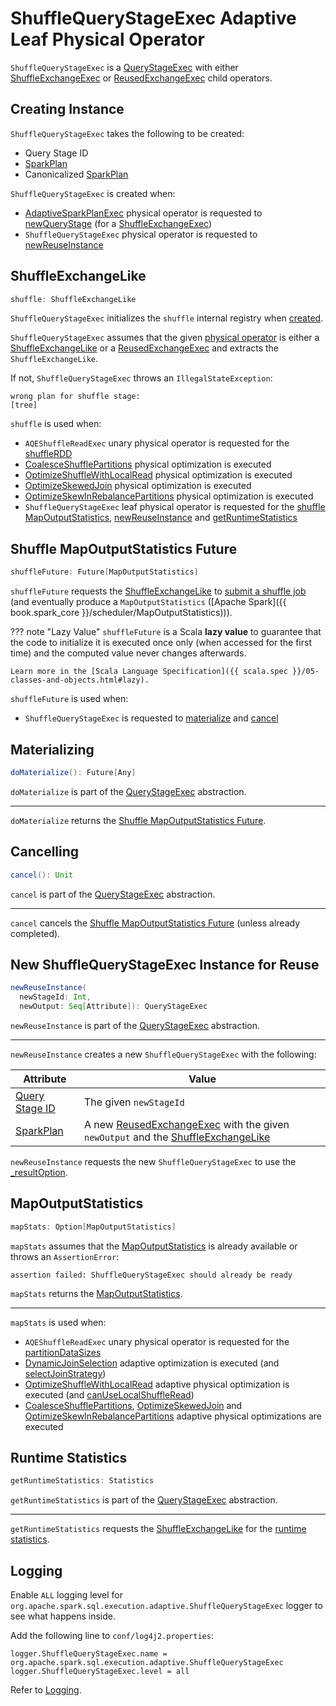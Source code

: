 # ShuffleQueryStageExec Adaptive Leaf Physical Operator

`ShuffleQueryStageExec` is a [QueryStageExec](QueryStageExec.md) with either [ShuffleExchangeExec](ShuffleExchangeExec.md) or [ReusedExchangeExec](ReusedExchangeExec.md) child operators.

## Creating Instance

`ShuffleQueryStageExec` takes the following to be created:

* <span id="id"> Query Stage ID
* <span id="plan"> [SparkPlan](SparkPlan.md)
* <span id="_canonicalized"> Canonicalized [SparkPlan](SparkPlan.md)

`ShuffleQueryStageExec` is created when:

* [AdaptiveSparkPlanExec](AdaptiveSparkPlanExec.md) physical operator is requested to [newQueryStage](AdaptiveSparkPlanExec.md#newQueryStage) (for a [ShuffleExchangeExec](ShuffleExchangeExec.md))
* `ShuffleQueryStageExec` physical operator is requested to [newReuseInstance](#newReuseInstance)

## <span id="shuffle"> ShuffleExchangeLike

```scala
shuffle: ShuffleExchangeLike
```

`ShuffleQueryStageExec` initializes the `shuffle` internal registry when [created](#creating-instance).

`ShuffleQueryStageExec` assumes that the given [physical operator](#plan) is either a [ShuffleExchangeLike](ShuffleExchangeLike.md) or a [ReusedExchangeExec](ReusedExchangeExec.md) and extracts the `ShuffleExchangeLike`.

If not, `ShuffleQueryStageExec` throws an `IllegalStateException`:

```text
wrong plan for shuffle stage:
[tree]
```

`shuffle` is used when:

* `AQEShuffleReadExec` unary physical operator is requested for the [shuffleRDD](AQEShuffleReadExec.md#shuffleRDD)
* [CoalesceShufflePartitions](../physical-optimizations/CoalesceShufflePartitions.md) physical optimization is executed
* [OptimizeShuffleWithLocalRead](../physical-optimizations/OptimizeShuffleWithLocalRead.md) physical optimization is executed
* [OptimizeSkewedJoin](../physical-optimizations/OptimizeSkewedJoin.md) physical optimization is executed
* [OptimizeSkewInRebalancePartitions](../physical-optimizations/OptimizeSkewInRebalancePartitions.md) physical optimization is executed
* `ShuffleQueryStageExec` leaf physical operator is requested for the [shuffle MapOutputStatistics](#shuffleFuture), [newReuseInstance](#newReuseInstance) and [getRuntimeStatistics](#getRuntimeStatistics)

## <span id="shuffleFuture"> Shuffle MapOutputStatistics Future

```scala
shuffleFuture: Future[MapOutputStatistics]
```

`shuffleFuture` requests the [ShuffleExchangeLike](#shuffle) to [submit a shuffle job](ShuffleExchangeLike.md#submitShuffleJob) (and eventually produce a `MapOutputStatistics` ([Apache Spark]({{ book.spark_core }}/scheduler/MapOutputStatistics))).

??? note "Lazy Value"
    `shuffleFuture` is a Scala **lazy value** to guarantee that the code to initialize it is executed once only (when accessed for the first time) and the computed value never changes afterwards.

    Learn more in the [Scala Language Specification]({{ scala.spec }}/05-classes-and-objects.html#lazy).

`shuffleFuture` is used when:

* `ShuffleQueryStageExec` is requested to [materialize](#doMaterialize) and [cancel](#cancel)

## <span id="doMaterialize"> Materializing

```scala
doMaterialize(): Future[Any]
```

`doMaterialize` is part of the [QueryStageExec](QueryStageExec.md#doMaterialize) abstraction.

---

`doMaterialize` returns the [Shuffle MapOutputStatistics Future](#shuffleFuture).

## <span id="cancel"> Cancelling

```scala
cancel(): Unit
```

`cancel` is part of the [QueryStageExec](QueryStageExec.md#cancel) abstraction.

---

`cancel` cancels the [Shuffle MapOutputStatistics Future](#shuffleFuture) (unless already completed).

## <span id="newReuseInstance"> New ShuffleQueryStageExec Instance for Reuse

```scala
newReuseInstance(
  newStageId: Int,
  newOutput: Seq[Attribute]): QueryStageExec
```

`newReuseInstance` is part of the [QueryStageExec](QueryStageExec.md#newReuseInstance) abstraction.

---

`newReuseInstance` creates a new `ShuffleQueryStageExec` with the following:

Attribute | Value
----------|-------
 [Query Stage ID](#id) | The given `newStageId`
 [SparkPlan](#plan) | A new [ReusedExchangeExec](ReusedExchangeExec.md) with the given `newOutput` and the [ShuffleExchangeLike](#shuffle)

`newReuseInstance` requests the new `ShuffleQueryStageExec` to use the [_resultOption](QueryStageExec.md#_resultOption).

## <span id="mapStats"> MapOutputStatistics

```scala
mapStats: Option[MapOutputStatistics]
```

`mapStats` assumes that the [MapOutputStatistics](QueryStageExec.md#resultOption) is already available or throws an `AssertionError`:

```text
assertion failed: ShuffleQueryStageExec should already be ready
```

`mapStats` returns the [MapOutputStatistics](QueryStageExec.md#resultOption).

---

`mapStats` is used when:

* `AQEShuffleReadExec` unary physical operator is requested for the [partitionDataSizes](AQEShuffleReadExec.md#partitionDataSizes)
* [DynamicJoinSelection](../logical-optimizations/DynamicJoinSelection.md) adaptive optimization is executed (and [selectJoinStrategy](../logical-optimizations/DynamicJoinSelection.md#selectJoinStrategy))
* [OptimizeShuffleWithLocalRead](../physical-optimizations/OptimizeShuffleWithLocalRead.md) adaptive physical optimization is executed (and [canUseLocalShuffleRead](../physical-optimizations/OptimizeShuffleWithLocalRead.md#canUseLocalShuffleRead))
* [CoalesceShufflePartitions](../physical-optimizations/CoalesceShufflePartitions.md), [OptimizeSkewedJoin](../physical-optimizations/OptimizeSkewedJoin.md) and [OptimizeSkewInRebalancePartitions](../physical-optimizations/OptimizeSkewInRebalancePartitions.md) adaptive physical optimizations are executed

## <span id="getRuntimeStatistics"> Runtime Statistics

```scala
getRuntimeStatistics: Statistics
```

`getRuntimeStatistics` is part of the [QueryStageExec](QueryStageExec.md#getRuntimeStatistics) abstraction.

---

`getRuntimeStatistics` requests the [ShuffleExchangeLike](#shuffle) for the [runtime statistics](ShuffleExchangeLike.md#runtimeStatistics).

## Logging

Enable `ALL` logging level for `org.apache.spark.sql.execution.adaptive.ShuffleQueryStageExec` logger to see what happens inside.

Add the following line to `conf/log4j2.properties`:

```text
logger.ShuffleQueryStageExec.name = org.apache.spark.sql.execution.adaptive.ShuffleQueryStageExec
logger.ShuffleQueryStageExec.level = all
```

Refer to [Logging](../spark-logging.md).
